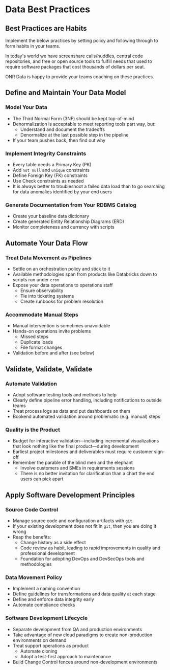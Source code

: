 # Data Best Practices

## Best Practices are Habits
Implement the below practices by setting policy and following through to form habits in your teams.  

In today's world we have screenshare calls/huddles, central code repositories, and free or open source tools to fulfill needs that used to require software packages that cost thousands of dollars per seat.

ONR Data is happy to provide your teams coaching on these practices.

## Define and Maintain Your Data Model

### Model Your Data

* The Third Normal Form (3NF) should be kept top-of-mind
* Denormalization is acceptable to meet reporting tools part way, but:
  * Understand and document the tradeoffs
  * Denormalize at the last possible step in the pipeline
* If your team pushes back, then find out why

### Implement Integrity Constraints

* Every table needs a Primary Key (PK)
* Add `not null` and `unique` constraints
* Define Foreign Key (FK) constraints
* Use Check constraints as needed
* It is always better to troubleshoot a failed data load than to go searching for data anomalies identified by your end users

### Generate Documentation from Your RDBMS Catalog

* Create your baseline data dictionary 
* Create generated Entity Relationship Diagrams (ERD) 
* Monitor completeness and currency with scripts

## Automate Your Data Flow

### Treat Data Movement as Pipelines

* Settle on an orchestration policy and stick to it
* Available methodologies span from products like Databricks down to scripts run under `cron`
* Expose your data operations to operations staff 
  * Ensure observability
  * Tie into ticketing systems
  * Create runbooks for problem resolution

### Accommodate Manual Steps

* Manual intervention is sometimes unavoidable
* Hands-on operations invite problems
  * Missed steps
  * Duplicate loads
  * File format changes
* Validation before and after (see below)

## Validate, Validate, Validate

### Automate Validation

* Adopt software testing tools and methods to help
* Clearly define pipeline error handling, including notifications to outside teams
* Treat process logs as data and put dashboards on them
* Bookend automated validation around problematic (e.g. manual) steps

### Quality is the Product

* Budget for interactive validation&mdash;including incremental visualizations that look nothing like the final product&mdash;during development
* Earliest project milestones and deliverables must require customer sign-off
* Remember the parable of the blind men and the elephant
  * Involve customers and SMEs in requirements sessions
  * There is no better invitation for clarification than a chart the end users can pick apart

## Apply Software Development Principles

### Source Code Control

* Manage source code and configuration artifacts with `git`
* If your existing development does not fit in `git`, then you are doing it wrong
* Reap the benefits:
  * Change history as a side effect
  * Code review as habit, leading to rapid improvements in quality and professional development
  * Foundation for adopting DevOps and DevSecOps tools and methodologies

### Data Movement Policy

* Implement a naming convention
* Define guidelines for transformations and data quality at each stage
* Define and enforce data integrity early
* Automate compliance checks

### Software Development Lifecycle

* Separate development from QA and production environments
* Take advantage of new cloud paradigms to create non-production environments on demand
* Treat support operations as product
  * Automate cloning
  * Adopt a test-first approach to maintenance
* Build Change Control fences around non-development environments